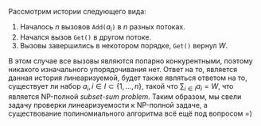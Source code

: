 Рассмотрим истории следующего вида:
1. Началось $n$ вызовов `Add(`$a_i$`)` в $n$ разных потоках.
2. Начался вызов `Get()` в другом потоке.
3. Вызовы завершились в некотором порядке, `Get()` вернул $W$.

В этом случае все вызовы являются попарно конкурентными, поэтому никакого изначального упорядочивания нет. Ответ на то, является данная история линеаризуемой, будет также являться ответом на то, существует ли набор $a_i, i\in I \subset \{1, \ldots, n\}$, такой что $\sum_{i\in I} a_i = W$, что является NP-полной *subset-sum problem*. Таким образом, мы свели задачу проверки линеаризуемости к NP-полной задаче, а существование полиномиального алгоритма всё ещё под вопросом =)